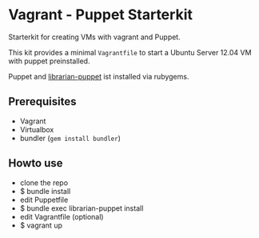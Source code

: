 Vagrant - Puppet Starterkit
===========================

Starterkit for creating VMs with vagrant and Puppet.

This kit provides a minimal ``Vagrantfile`` to start a Ubuntu Server 12.04 VM with puppet preinstalled.

Puppet and [librarian-puppet](https://github.com/rodjek/librarian-puppet) ist installed via rubygems.


##  Prerequisites

  * Vagrant
  * Virtualbox
  * bundler (``gem install bundler``)


##  Howto use

  * clone the repo
  * $ bundle install
  * edit Puppetfile
  * $ bundle exec librarian-puppet install
  * edit Vagrantfile (optional)
  * $ vagrant up
